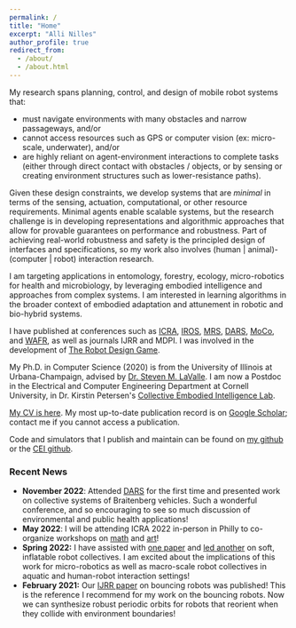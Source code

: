 ```yaml
---
permalink: /
title: "Home"
excerpt: "Alli Nilles"
author_profile: true
redirect_from: 
  - /about/
  - /about.html
---
```


My research spans planning, control, and design of mobile robot systems that:

- must navigate environments with many obstacles and narrow passageways, and/or
- cannot access resources such as GPS or computer vision (ex: micro-scale,
underwater), and/or
- are highly reliant on agent-environment interactions to complete tasks (either
through direct contact with obstacles / objects, or by sensing or creating
environment structures such as lower-resistance paths).

Given these design constraints, we develop systems that are *minimal* in terms of the sensing,
actuation, computational, or other resource requirements. Minimal agents enable
 scalable systems, but the research challenge is in developing
representations and algorithmic approaches that allow for provable guarantees on
performance and robustness. Part of achieving real-world robustness and safety
is the principled design of interfaces and specifications, so my work also
involves (human | animal)-(computer | robot) interaction research.

I am targeting applications in entomology, forestry, ecology, 
micro-robotics for health and microbiology, by leveraging embodied intelligence and
approaches from complex systems. I am interested in learning algorithms in the broader context of embodied adaptation and
attunement in robotic and bio-hybrid systems.

I have published at conferences such as
[ICRA](https://www.ieee-ras.org/conferences-workshops/fully-sponsored/icra),
[IROS](https://www.ieee-ras.org/conferences-workshops/financially-co-sponsored/iros),
[MRS](https://www.ieee-ras.org/conferences-workshops/technically-co-sponsored/mrs),
[DARS](https://dblp.org/db/conf/dars/index.html),
[MoCo](https://www.movementcomputing.org/), and [WAFR](http://ifrr.org/wafr),
as well as journals IJRR and MDPI. I was involved in the development of
[The Robot Design Game](https://robot-design.org/index.html).

My Ph.D. in Computer Science (2020) is from the University of Illinois at
Urbana-Champaign, advised by [Dr. Steven M. LaValle](http://lavalle.pl/). I am now a
Postdoc in the Electrical and Computer Engineering Department at Cornell University,
 in Dr. Kirstin Petersen's [Collective Embodied Intelligence
Lab](https://cei.ece.cornell.edu/).

[My CV is here](files/NillesCV.pdf). My most up-to-date publication record is on
[Google Scholar](https://scholar.google.com/citations?user=3AvC70UAAAAJ&hl=en);
contact me if you cannot access a publication.

Code and simulators that I publish and maintain can be found on [my github](https://github.com/alexandroid000)
or the [CEI github](https://github.com/CEI-lab).


### Recent News


-   **November 2022**: Attended [DARS](https://dars2022.org/#/) for the first time and presented work
    on collective systems of Braitenberg vehicles. Such a wonderful conference, and
    so encouraging to see so much discussion of environmental and public health
    applications!
-   **May 2022**: I will be attending ICRA 2022 in-person in Philly to co-organize workshops
    on [math](https://idsc.ethz.ch/research-frazzoli/workshops/compositional-robotics.html) and
    [art](https://roboticart.org/icra2022/)!
-   **Spring 2022:** I have assisted with [one paper](https://ieeexplore.ieee.org/abstract/document/9501972) and [led another](https://ieeexplore.ieee.org/abstract/document/9501972) on soft, inflatable robot
    collectives. I am excited about the implications of this work for micro-robotics
    as well as macro-scale robot collectives in aquatic and human-robot interaction
    settings!
-   **February 2021:** Our [IJRR
    paper](https://journals.sagepub.com/doi/full/10.1177/0278364921992788) on
    bouncing robots was published! This is the reference I recommend for my
    work on the bouncing robots. Now we can synthesize robust periodic orbits for robots that
    reorient when they collide with environment boundaries!
